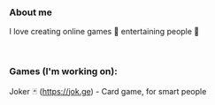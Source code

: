 ### About me

I love creating online games 👾 entertaining people 🤡

<br/>

### Games (I'm working on):

Joker 🃏 (https://jok.ge) - Card game, for smart people

<br/>
<br/>
